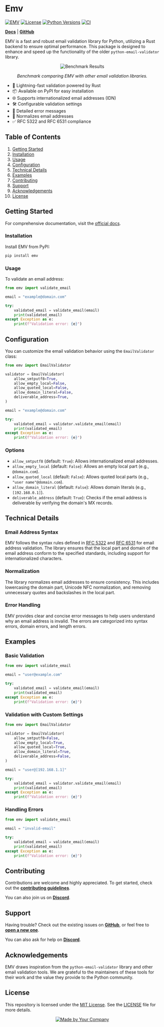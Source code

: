 # Emv

[![EMV](https://img.shields.io/pypi/v/emv.svg)](https://pypi.python.org/pypi/emv)
[![License](https://img.shields.io/pypi/l/emv.svg)](https://github.com/your-repo/emv/blob/main/LICENSE)
[![Python Versions](https://img.shields.io/pypi/pyversions/emv.svg)](https://pypi.python.org/pypi/emv)
[![CI](https://github.com/your-repo/emv/actions/workflows/ci.yml/badge.svg)](https://github.com/your-repo/emv/actions)


[**Docs**](https://docs.your-repo.com/emv/) | [**GitHub**](https://github.com/your-repo/emv)

EMV is a fast and robust email validation library for Python, utilizing a Rust backend to ensure optimal performance. This package is designed to enhance and speed up the functionality of the older `python-email-validator` library.

<p align="center">
  <img src="https://your-image-url.com/benchmark.svg" alt="Benchmark Results">
</p>

<p align="center">
  <i>Benchmark comparing EMV with other email validation libraries.</i>
</p>

- 🚀 Lightning-fast validation powered by Rust
- 📦 Available on PyPI for easy installation
- 🌐 Supports internationalized email addresses (IDN)
- 🛠️ Configurable validation settings
- 📜 Detailed error messages
- 🔄 Normalizes email addresses
- ✅ RFC 5322 and RFC 6531 compliance

## Table of Contents

1. [Getting Started](#getting-started)
2. [Installation](#installation)
3. [Usage](#usage)
4. [Configuration](#configuration)
5. [Technical Details](#technical-details)
6. [Examples](#examples)
7. [Contributing](#contributing)
8. [Support](#support)
9. [Acknowledgements](#acknowledgements)
10. [License](#license)

## Getting Started

For comprehensive documentation, visit the [official docs](https://docs.your-repo.com/emv/).

### Installation

Install EMV from PyPI:

```sh
pip install emv
```

### Usage

To validate an email address:

```python
from emv import validate_email

email = "example@domain.com"

try:
    validated_email = validate_email(email)
    print(validated_email)
except Exception as e:
    print(f"Validation error: {e}")
```

## Configuration

You can customize the email validation behavior using the `EmailValidator` class:

```python
from emv import EmailValidator

validator = EmailValidator(
    allow_smtputf8=True,
    allow_empty_local=False,
    allow_quoted_local=False,
    allow_domain_literal=False,
    deliverable_address=True,
)

email = "example@domain.com"

try:
    validated_email = validator.validate_email(email)
    print(validated_email)
except Exception as e:
    print(f"Validation error: {e}")
```

### Options

- `allow_smtputf8` (default: `True`): Allows internationalized email addresses.
- `allow_empty_local` (default: `False`): Allows an empty local part (e.g., `@domain.com`).
- `allow_quoted_local` (default: `False`): Allows quoted local parts (e.g., `"user name"@domain.com`).
- `allow_domain_literal` (default: `False`): Allows domain literals (e.g., `[192.168.0.1]`).
- `deliverable_address` (default: `True`): Checks if the email address is deliverable by verifying the domain's MX records.

## Technical Details

### Email Address Syntax

EMV follows the syntax rules defined in [RFC 5322](https://www.rfc-editor.org/rfc/rfc5322.html) and [RFC 6531](https://www.rfc-editor.org/rfc/rfc6531.html) for email address validation. The library ensures that the local part and domain of the email address conform to the specified standards, including support for internationalized characters.

### Normalization

The library normalizes email addresses to ensure consistency. This includes lowercasing the domain part, Unicode NFC normalization, and removing unnecessary quotes and backslashes in the local part.

### Error Handling

EMV provides clear and concise error messages to help users understand why an email address is invalid. The errors are categorized into syntax errors, domain errors, and length errors.

## Examples

### Basic Validation

```python
from emv import validate_email

email = "user@example.com"

try:
    validated_email = validate_email(email)
    print(validated_email)
except Exception as e:
    print(f"Validation error: {e}")
```

### Validation with Custom Settings

```python
from emv import EmailValidator

validator = EmailValidator(
    allow_smtputf8=False,
    allow_empty_local=True,
    allow_quoted_local=True,
    allow_domain_literal=True,
    deliverable_address=False,
)

email = "user@[192.168.1.1]"

try:
    validated_email = validator.validate_email(email)
    print(validated_email)
except Exception as e:
    print(f"Validation error: {e}")
```

### Handling Errors

```python
from emv import validate_email

email = "invalid-email"

try:
    validated_email = validate_email(email)
    print(validated_email)
except Exception as e:
    print(f"Validation error: {e}")
```

## Contributing

Contributions are welcome and highly appreciated. To get started, check out the [**contributing guidelines**](https://github.com/your-repo/emv/blob/main/CONTRIBUTING.md).

You can also join us on [**Discord**](https://discord.com/invite/your-discord-invite).

## Support

Having trouble? Check out the existing issues on [**GitHub**](https://github.com/your-repo/emv/issues), or feel free to [**open a new one**](https://github.com/your-repo/emv/issues/new).

You can also ask for help on [**Discord**](https://discord.com/invite/your-discord-invite).

## Acknowledgements

EMV draws inspiration from the `python-email-validator` library and other email validation tools. We are grateful to the maintainers of these tools for their work and the value they provide to the Python community.

## License

This repository is licensed under the [MIT License](https://github.com/your-repo/emv/blob/main/LICENSE). See the [LICENSE](LICENSE) file for more details.

<div align="center">
  <a target="_blank" href="https://your-company.com" style="background:none">
    <img src="https://your-image-url.com/your-logo.svg" alt="Made by Your Company">
  </a>
</div>
